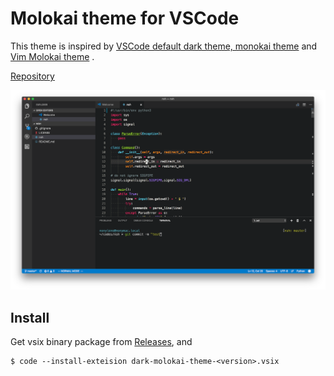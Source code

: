 # Molokai theme for VSCode

This theme is inspired by [VSCode default dark theme, monokai theme](https://github.com/Microsoft/vscode) and [Vim Molokai theme](https://github.com/tomasr/molokai) .

[Repository](https://github.com/nonylene/vscode-dark-molokai-theme)

![ScreenShot](doc/screenshot.png)

## Install

Get vsix binary package from [Releases](https://github.com/nonylene/vscode-dark-molokai-theme/releases), and

```shell
$ code --install-exteision dark-molokai-theme-<version>.vsix
```

